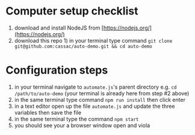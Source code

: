 # Computer setup checklist
1. download and install NodeJS from [https://nodejs.org/](https://nodejs.org/)
2. download this repo 1) in your terminal type command `git clone git@github.com:cassac/auto-demo.git && cd auto-demo`

# Configuration steps
1. in your terminal navigate to `automate.js`'s parent directory e.g. `cd /path/to/auto-demo` (your terminal is already here from step #2 above)
2. in the same terminal type command `npm run install` then click enter
3. in a text editor open up the file `automate.js` and update the three variables then save the file
4. in the same terminal type the command `npm start`
5. you should see your a browser window open and viola